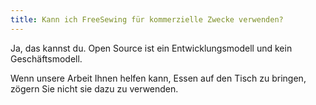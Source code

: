```yaml
---
title: Kann ich FreeSewing für kommerzielle Zwecke verwenden?
---
```


Ja, das kannst du. Open Source ist ein Entwicklungsmodell und kein Geschäftsmodell.

Wenn unsere Arbeit Ihnen helfen kann, Essen auf den Tisch zu bringen, zögern Sie nicht sie dazu zu verwenden.

